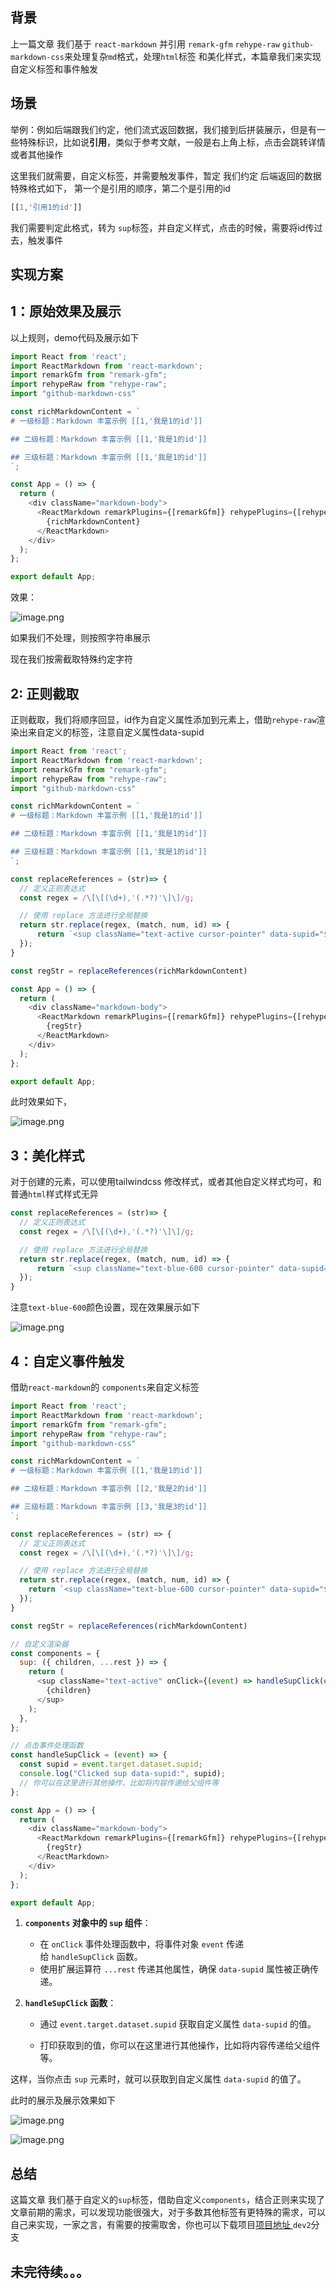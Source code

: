 ## 背景

上一篇文章 我们基于 `react-markdown` 并引用 `remark-gfm` `rehype-raw` `github-markdown-css`来处理复杂`md`格式，处理`html`标签 和美化样式，本篇章我们来实现自定义标签和事件触发

## 场景

举例：例如后端跟我们约定，他们流式返回数据，我们接到后拼装展示，但是有一些特殊标识，比如说**引用**，类似于参考文献，一般是右上角上标，点击会跳转详情或者其他操作

这里我们就需要，自定义标签，并需要触发事件，暂定 我们约定 后端返回的数据特殊格式如下， 第一个是引用的顺序，第二个是引用的id

```js
[[1,'引用1的id']]
```

我们需要判定此格式，转为 `sup`标签，并自定义样式，点击的时候，需要将id传过去，触发事件

## 实现方案

## 1：原始效果及展示

以上规则，demo代码及展示如下

```js
import React from 'react';
import ReactMarkdown from 'react-markdown';
import remarkGfm from "remark-gfm";
import rehypeRaw from "rehype-raw";
import "github-markdown-css"

const richMarkdownContent = `
# 一级标题：Markdown 丰富示例 [[1,'我是1的id']]

## 二级标题：Markdown 丰富示例 [[1,'我是1的id']]

## 三级标题：Markdown 丰富示例 [[1,'我是1的id']]
`;

const App = () => {
  return (
    <div className="markdown-body">
      <ReactMarkdown remarkPlugins={[remarkGfm]} rehypePlugins={[rehypeRaw]}>
        {richMarkdownContent}
      </ReactMarkdown>
    </div>
  );
};

export default App;
```

效果：

![image.png](https://p0-xtjj-private.juejin.cn/tos-cn-i-73owjymdk6/e38982a8698f486cad69e454a0db1cd4~tplv-73owjymdk6-jj-mark-v1:0:0:0:0:5o6Y6YeR5oqA5pyv56S-5Yy6IEAg5LiJ5bCP5rKz:q75.awebp?policy=eyJ2bSI6MywidWlkIjoiNDIyMjU2MjE0MTIxMDQ3OCJ9&rk3s=f64ab15b&x-orig-authkey=f32326d3454f2ac7e96d3d06cdbb035152127018&x-orig-expires=1755071753&x-orig-sign=wAqmNKizXqX9JSxVwEdK2lwIyw0%3D)

如果我们不处理，则按照字符串展示

现在我们按需截取特殊约定字符

## 2: 正则截取

正则截取，我们将顺序回显，id作为自定义属性添加到元素上，借助`rehype-raw`渲染出来自定义的标签，注意自定义属性data-supid

```js
import React from 'react';
import ReactMarkdown from 'react-markdown';
import remarkGfm from "remark-gfm";
import rehypeRaw from "rehype-raw";
import "github-markdown-css"

const richMarkdownContent = `
# 一级标题：Markdown 丰富示例 [[1,'我是1的id']]

## 二级标题：Markdown 丰富示例 [[1,'我是1的id']]

## 三级标题：Markdown 丰富示例 [[1,'我是1的id']]
`;

const replaceReferences = (str)=> {
  // 定义正则表达式
  const regex = /\[\[(\d+),'(.*?)'\]\]/g;

  // 使用 replace 方法进行全局替换
  return str.replace(regex, (match, num, id) => {
      return `<sup className="text-active cursor-pointer" data-supid="${id}">[${num}]</sup>`;
  });
}

const regStr = replaceReferences(richMarkdownContent)

const App = () => {
  return (
    <div className="markdown-body">
      <ReactMarkdown remarkPlugins={[remarkGfm]} rehypePlugins={[rehypeRaw]}>
        {regStr}
      </ReactMarkdown>
    </div>
  );
};

export default App;
```

此时效果如下，

![image.png](https://p0-xtjj-private.juejin.cn/tos-cn-i-73owjymdk6/d441d4c08dbe4fdab00252eadb08e16b~tplv-73owjymdk6-jj-mark-v1:0:0:0:0:5o6Y6YeR5oqA5pyv56S-5Yy6IEAg5LiJ5bCP5rKz:q75.awebp?policy=eyJ2bSI6MywidWlkIjoiNDIyMjU2MjE0MTIxMDQ3OCJ9&rk3s=f64ab15b&x-orig-authkey=f32326d3454f2ac7e96d3d06cdbb035152127018&x-orig-expires=1755071753&x-orig-sign=5CwFWwaOZQ3PObEzdJrNSFmWMCY%3D)

## 3：美化样式

对于创建的元素，可以使用tailwindcss 修改样式，或者其他自定义样式均可，和普通`html`样式样式无异

```js
const replaceReferences = (str)=> {
  // 定义正则表达式
  const regex = /\[\[(\d+),'(.*?)'\]\]/g;

  // 使用 replace 方法进行全局替换
  return str.replace(regex, (match, num, id) => {
      return `<sup className="text-blue-600 cursor-pointer" data-supid="${id}">[${num}]</sup>`;
  });
}
```

注意`text-blue-600`颜色设置，现在效果展示如下

![image.png](https://p0-xtjj-private.juejin.cn/tos-cn-i-73owjymdk6/c59c8ce5770e401780cc984b33314fc8~tplv-73owjymdk6-jj-mark-v1:0:0:0:0:5o6Y6YeR5oqA5pyv56S-5Yy6IEAg5LiJ5bCP5rKz:q75.awebp?policy=eyJ2bSI6MywidWlkIjoiNDIyMjU2MjE0MTIxMDQ3OCJ9&rk3s=f64ab15b&x-orig-authkey=f32326d3454f2ac7e96d3d06cdbb035152127018&x-orig-expires=1755071753&x-orig-sign=OarHb3q%2FG8i%2BTWLEpOSukvK%2FkDk%3D)

## 4：自定义事件触发

借助`react-markdown`的 `components`来自定义标签

```js
import React from 'react';
import ReactMarkdown from 'react-markdown';
import remarkGfm from "remark-gfm";
import rehypeRaw from "rehype-raw";
import "github-markdown-css"

const richMarkdownContent = `
# 一级标题：Markdown 丰富示例 [[1,'我是1的id']]

## 二级标题：Markdown 丰富示例 [[2,'我是2的id']]

## 三级标题：Markdown 丰富示例 [[3,'我是3的id']]
`;

const replaceReferences = (str) => {
  // 定义正则表达式
  const regex = /\[\[(\d+),'(.*?)'\]\]/g;

  // 使用 replace 方法进行全局替换
  return str.replace(regex, (match, num, id) => {
    return `<sup className="text-blue-600 cursor-pointer" data-supid="${id}">[${num}]</sup>`;
  });
}

const regStr = replaceReferences(richMarkdownContent)

// 自定义渲染器
const components = {
  sup: ({ children, ...rest }) => {
    return (
      <sup className="text-active" onClick={(event) => handleSupClick(event)} {...rest}>
        {children}
      </sup>
    );
  },
};

// 点击事件处理函数
const handleSupClick = (event) => {
  const supid = event.target.dataset.supid;
  console.log("Clicked sup data-supid:", supid);
  // 你可以在这里进行其他操作，比如将内容传递给父组件等
};

const App = () => {
  return (
    <div className="markdown-body">
      <ReactMarkdown remarkPlugins={[remarkGfm]} rehypePlugins={[rehypeRaw]} components={components}>
        {regStr}
      </ReactMarkdown>
    </div>
  );
};

export default App;
```

1.  **`components` 对象中的 `sup` 组件**：

    *   在 `onClick` 事件处理函数中，将事件对象 `event` 传递给 `handleSupClick` 函数。
    *   使用扩展运算符 `...rest` 传递其他属性，确保 `data-supid` 属性被正确传递。

2.  **`handleSupClick` 函数**：

    *   通过 `event.target.dataset.supid` 获取自定义属性 `data-supid` 的值。

    *   打印获取到的值，你可以在这里进行其他操作，比如将内容传递给父组件等。

这样，当你点击 `sup` 元素时，就可以获取到自定义属性 `data-supid` 的值了。

此时的展示及展示效果如下

![image.png](https://p0-xtjj-private.juejin.cn/tos-cn-i-73owjymdk6/26c42f76769e4989a1938413829d293d~tplv-73owjymdk6-jj-mark-v1:0:0:0:0:5o6Y6YeR5oqA5pyv56S-5Yy6IEAg5LiJ5bCP5rKz:q75.awebp?policy=eyJ2bSI6MywidWlkIjoiNDIyMjU2MjE0MTIxMDQ3OCJ9&rk3s=f64ab15b&x-orig-authkey=f32326d3454f2ac7e96d3d06cdbb035152127018&x-orig-expires=1755071753&x-orig-sign=eDqOjtqgNS2p6sy0Rwrni2tKad4%3D)

![image.png](https://p0-xtjj-private.juejin.cn/tos-cn-i-73owjymdk6/b57607eab71b4deebee3b91089145b2d~tplv-73owjymdk6-jj-mark-v1:0:0:0:0:5o6Y6YeR5oqA5pyv56S-5Yy6IEAg5LiJ5bCP5rKz:q75.awebp?policy=eyJ2bSI6MywidWlkIjoiNDIyMjU2MjE0MTIxMDQ3OCJ9&rk3s=f64ab15b&x-orig-authkey=f32326d3454f2ac7e96d3d06cdbb035152127018&x-orig-expires=1755071753&x-orig-sign=s0GzsRN%2BKjvsFF1mm%2FoaIeortEc%3D)

## 总结

这篇文章 我们基于自定义的`sup`标签，借助自定义`components`，结合正则来实现了文章前期的需求，可以发现功能很强大，对于多数其他标签有更特殊的需求，可以自己来实现，一家之言，有需要的按需取舍，你也可以下载项目[项目地址 ](https://gitee.com/zhanghongjie1111/react-markdown) `dev2`分支

## 未完待续。。。
